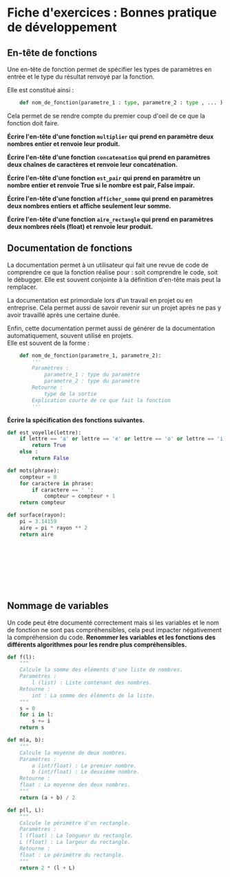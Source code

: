 # Fiche d'exercices : Bonnes pratique de développement

## En-tête de fonctions

Une en-tête de fonction permet de spécifier les types de paramètres en entrée et le type du résultat renvoyé par la fonction.

Elle est constitué ainsi :  

```python
    def nom_de_fonction(parametre_1 : type, parametre_2 : type , ... ) -> type_du_renvoi :
```

Cela permet de se rendre compte du premier coup d'oeil de ce que la fonction doit faire.

**Écrire l'en-tête d'une fonction `multiplier` qui prend en paramètre deux nombres entier et renvoie leur produit.**

**Écrire l'en-tête d'une fonction `concatenation` qui prend en paramètres deux chaînes de caractères et renvoie leur concaténation.**

**Écrire l'en-tête d'une fonction `est_pair` qui prend en paramètre un nombre entier et renvoie True si le nombre est pair, False impair.**

**Écrire l'en-tête d'une fonction `afficher_somme` qui prend en paramètres deux nombres entiers et affiche seulement leur somme.**

**Écrire l'en-tête d'une fonction `aire_rectangle` qui prend en paramètres deux nombres réels (float) et renvoie leur produit.**

## Documentation de fonctions

La documentation permet à un utilisateur qui fait une revue de code de comprendre ce que la fonction réalise pour : soit comprendre le code, soit le débugger.
Elle est souvent conjointe à la définition d'en-tête mais peut la remplacer.

La documentation est primordiale lors d'un travail en projet ou en entreprise. Cela permet aussi de savoir revenir sur un projet après ne pas y avoir travaillé après une certaine durée.

Enfin, cette documentation permet aussi de générer de la documentation automatiquement, souvent utilisé en projets.  
Elle est souvent de la forme :  

```python
    def nom_de_fonction(parametre_1, parametre_2):
        '''
        Paramètres : 
            parametre_1 : type du paramètre
            parametre_2 : type du paramètre
        Retourne : 
            type de la sortie
        Explication courte de ce que fait la fonction
        '''
```

**Écrire la spécification des fonctions suivantes.**

```python
def est_voyelle(lettre):
    if lettre == 'a' or lettre == 'e' or lettre == 'o' or lettre == 'i' or lettre == 'y':
        return True
    else :
        return False

def mots(phrase):
    compteur = 0
    for caractere in phrase:
        if caractere == ' ':
            compteur = compteur + 1
    return compteur

def surface(rayon):
    pi = 3.14159
    aire = pi * rayon ** 2
    return aire
```

<br/>
<br/>
<br/>
<br/>
<br/>
<br/>

## Nommage de variables

Un code peut être documenté correctement mais si les variables et le nom de fonction ne sont pas compréhensibles, cela peut impacter négativement la compréhension du code.
**Renommer les variables et les fonctions des différents algorithmes pour les rendre plus compréhensibles.**

```python
def f(l):
    """
    Calcule la somme des éléments d'une liste de nombres.
    Paramètres :
        l (list) : Liste contenant des nombres.
    Retourne :
        int : La somme des éléments de la liste.
    """
    s = 0
    for i in l:
        s += i
    return s

def m(a, b):
    """
    Calcule la moyenne de deux nombres.
    Paramètres :
        a (int/float) : Le premier nombre.
        b (int/float) : Le deuxième nombre.
    Retourne :
    float : La moyenne des deux nombres.
    """
    return (a + b) / 2

def p(l, L):
    """
    Calcule le périmètre d'un rectangle.
    Paramètres :
    l (float) : La longueur du rectangle.
    L (float) : La largeur du rectangle.
    Retourne :
    float : Le périmètre du rectangle.
    """
    return 2 * (l + L)
``` 